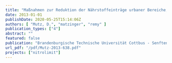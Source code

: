 ```yaml
---
title: "Maßnahmen zur Reduktion der Nährstoffeinträge urbaner Bereiche, NITROLIMIT Diskussionspapier Band 2"
date: 2013-01-01
publishDate: 2020-05-25T15:14:06Z
authors: [ "Mutz, D.", "matzinger", "remy" ]
publication_types: ["4"]
abstract: ""
featured: false
publication: "Brandenburgische Technische Universität Cottbus - Senftenberg"
url_pdf: "/pdf/Mutz-2013-638.pdf"
projects: ["nitrolimit"]
---
```


